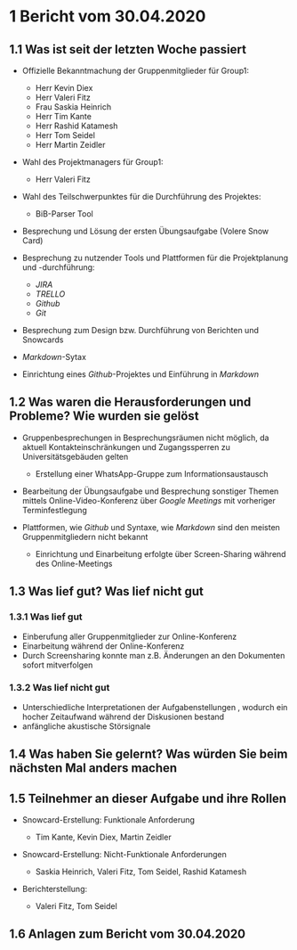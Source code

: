 # 1 Bericht vom 30.04.2020

## 1.1  Was ist seit der letzten Woche passiert

+ Offizielle Bekanntmachung der Gruppenmitglieder für Group1:
  + Herr Kevin Diex
  + Herr Valeri Fitz
  + Frau Saskia Heinrich
  + Herr Tim Kante
  + Herr Rashid Katamesh
  + Herr Tom Seidel
  + Herr Martin Zeidler

+ Wahl des Projektmanagers für Group1:
  + Herr Valeri Fitz

+ Wahl des Teilschwerpunktes für die Durchführung des Projektes:
  + BiB-Parser Tool

+ Besprechung und Lösung der ersten Übungsaufgabe (Volere Snow Card)
+ Besprechung zu nutzender Tools und Plattformen für die Projektplanung und -durchführung:
  + *JIRA*
  + *TRELLO*
  + *Github*
  + *Git*

+ Besprechung zum Design bzw. Durchführung von Berichten und Snowcards
+ *Markdown*-Sytax
+ Einrichtung eines *Github*-Projektes und Einführung in *Markdown*

## 1.2 Was waren die Herausforderungen und Probleme? Wie wurden sie gelöst

+ Gruppenbesprechungen in Besprechungsräumen nicht möglich, da aktuell Kontakteinschränkungen und Zugangssperren zu Universitätsgebäuden gelten
  + Erstellung einer WhatsApp-Gruppe zum Informationsaustausch

+ Bearbeitung der Übungsaufgabe und Besprechung sonstiger Themen mittels Online-Video-Konferenz über *Google Meetings* mit vorheriger Terminfestlegung
+ Plattformen, wie *Github* und Syntaxe, wie *Markdown* sind den meisten Gruppenmitgliedern nicht bekannt
  + Einrichtung und Einarbeitung erfolgte über Screen-Sharing während des Online-Meetings

## 1.3 Was lief gut? Was lief nicht gut

### 1.3.1 Was lief gut

+ Einberufung aller Gruppenmitglieder zur Online-Konferenz
+ Einarbeitung während der Online-Konferenz
+ Durch Screensharing konnte man z.B. Änderungen an den Dokumenten sofort mitverfolgen

### 1.3.2 Was lief nicht gut

+ Unterschiedliche Interpretationen der Aufgabenstellungen , wodurch ein hocher Zeitaufwand während der Diskusionen bestand
+ anfängliche akustische Störsignale

## 1.4 Was haben Sie gelernt? Was würden Sie beim nächsten Mal anders machen

## 1.5 Teilnehmer an dieser Aufgabe und ihre Rollen

+ Snowcard-Erstellung: Funktionale Anforderung
  + Tim Kante, Kevin Diex, Martin Zeidler

+ Snowcard-Erstellung: Nicht-Funktionale Anforderungen
  + Saskia Heinrich, Valeri Fitz, Tom Seidel, Rashid Katamesh

+ Berichterstellung:
  + Valeri Fitz, Tom Seidel

## 1.6 Anlagen zum Bericht vom 30.04.2020
